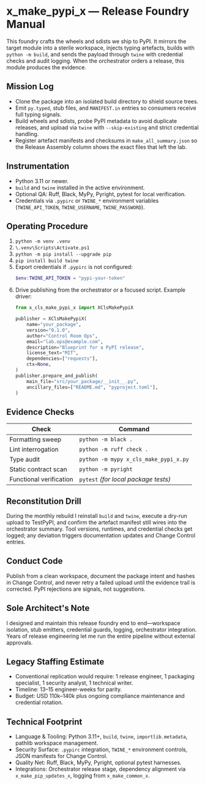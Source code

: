 # x_make_pypi_x — Release Foundry Manual

This foundry crafts the wheels and sdists we ship to PyPI. It mirrors the target module into a sterile workspace, injects typing artefacts, builds with `python -m build`, and sends the payload through `twine` with credential checks and audit logging. When the orchestrator orders a release, this module produces the evidence.

## Mission Log
- Clone the package into an isolated build directory to shield source trees.
- Emit `py.typed`, stub files, and `MANIFEST.in` entries so consumers receive full typing signals.
- Build wheels and sdists, probe PyPI metadata to avoid duplicate releases, and upload via `twine` with `--skip-existing` and strict credential handling.
- Register artefact manifests and checksums in `make_all_summary.json` so the Release Assembly column shows the exact files that left the lab.

## Instrumentation
- Python 3.11 or newer.
- `build` and `twine` installed in the active environment.
- Optional QA: Ruff, Black, MyPy, Pyright, pytest for local verification.
- Credentials via `.pypirc` or `TWINE_*` environment variables (`TWINE_API_TOKEN`, `TWINE_USERNAME`, `TWINE_PASSWORD`).

## Operating Procedure
1. `python -m venv .venv`
2. `\.venv\Scripts\Activate.ps1`
3. `python -m pip install --upgrade pip`
4. `pip install build twine`
5. Export credentials if `.pypirc` is not configured:
   ```powershell
   $env:TWINE_API_TOKEN = "pypi-your-token"
   ```
6. Drive publishing from the orchestrator or a focused script. Example driver:
   ```python
   from x_cls_make_pypi_x import XClsMakePypiX

   publisher = XClsMakePypiX(
       name="your_package",
       version="0.1.0",
       author="Control Room Ops",
       email="lab.ops@example.com",
       description="Blueprint for a PyPI release",
       license_text="MIT",
       dependencies=["requests"],
       ctx=None,
   )
   publisher.prepare_and_publish(
       main_file="src/your_package/__init__.py",
       ancillary_files=["README.md", "pyproject.toml"],
   )
   ```

## Evidence Checks
| Check | Command |
| --- | --- |
| Formatting sweep | `python -m black .` |
| Lint interrogation | `python -m ruff check .` |
| Type audit | `python -m mypy x_cls_make_pypi_x.py` |
| Static contract scan | `python -m pyright` |
| Functional verification | `pytest` *(for local package tests)* |

## Reconstitution Drill
During the monthly rebuild I reinstall `build` and `twine`, execute a dry-run upload to TestPyPI, and confirm the artefact manifest still wires into the orchestrator summary. Tool versions, runtimes, and credential checks get logged; any deviation triggers documentation updates and Change Control entries.

## Conduct Code
Publish from a clean workspace, document the package intent and hashes in Change Control, and never retry a failed upload until the evidence trail is corrected. PyPI rejections are signals, not suggestions.

## Sole Architect's Note
I designed and maintain this release foundry end to end—workspace isolation, stub emitters, credential guards, logging, orchestrator integration. Years of release engineering let me run the entire pipeline without external approvals.

## Legacy Staffing Estimate
- Conventional replication would require: 1 release engineer, 1 packaging specialist, 1 security analyst, 1 technical writer.
- Timeline: 13–15 engineer-weeks for parity.
- Budget: USD 110k–140k plus ongoing compliance maintenance and credential rotation.

## Technical Footprint
- Language & Tooling: Python 3.11+, `build`, `twine`, `importlib.metadata`, pathlib workspace management.
- Security Surface: `.pypirc` integration, `TWINE_*` environment controls, JSON manifests for Change Control.
- Quality Net: Ruff, Black, MyPy, Pyright, optional pytest harnesses.
- Integrations: Orchestrator release stage, dependency alignment via `x_make_pip_updates_x`, logging from `x_make_common_x`.

